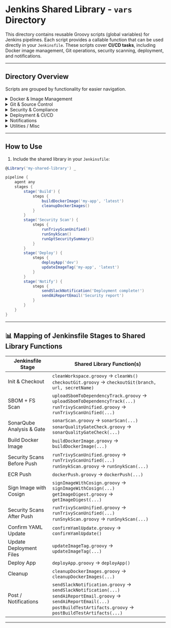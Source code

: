 # Jenkins Shared Library - `vars` Directory

This directory contains reusable Groovy scripts (global variables) for Jenkins pipelines. Each script provides a callable function that can be used directly in your `Jenkinsfile`. These scripts cover **CI/CD tasks**, including Docker image management, Git operations, security scanning, deployment, and notifications.

---

## Directory Overview

Scripts are grouped by functionality for easier navigation.

<details>
<summary> Docker & Image Management</summary>

- `buildDockerImage.groovy` – Builds Docker images for your application.  
- `cleanupDockerImages.groovy` – Cleans unused Docker images from the Jenkins agent.  
- `dockerPush.groovy` – Pushes Docker images to the registry (ECR/DockerHub).  
- `signImageWithCosign.groovy` – Signs Docker images using Cosign.  
- `getImageDigest.groovy` – Retrieves the digest of a Docker image from a registry.  
- `checkEcrDigestExists.groovy` – Checks if a specific image digest already exists in ECR.  

</details>

<details>
<summary> Git & Source Control</summary>

- `checkoutGit.groovy` – Performs a Git checkout for a repository.  
- `checkoutAndVerifyGPG.groovy` – Checks out a Git repo and verifies commits with GPG.  
- `confirmYamlUpdate.groovy` – Confirms YAML updates before applying changes.  

</details>

<details>
<summary> Security & Compliance</summary>

- `runTrivyScanUnified.groovy` – Performs Trivy container and file-system scans.  
- `runSnykScan.groovy` – Runs Snyk security vulnerability scans.  
- `runGptSecuritySummary.groovy` – Generates AI-powered HTML security reports summarizing scan 
                                    results.  
- `cosignVerifyECR.groovy` – Verifies Docker image signatures in ECR.  
- `uploadSbomToDependencyTrack.groovy` – Uploads SBOM (CycloneDX) to Dependency-Track.  

</details>

<details>
<summary>Deployment & CI/CD</summary>

- `deployApp.groovy` – Deploys applications to target environments.  
- `updateImageTag.groovy` – Updates image tags in GitOps YAML manifests.  
- `postBuildTestArtifacts.groovy` – Handles post-build artifact management and testing.  

</details>

<details>
<summary>Notifications</summary>

- `sendSlackNotification.groovy` – Sends notifications to Slack channels.  
- `sendAiReportEmail.groovy` – Sends AI-generated security reports via email.  

</details>

<details>
<summary>Utilities / Misc</summary>

- `cleanWorkspace.groovy` – Cleans the Jenkins workspace before a build.  
- `getAwsSecret.groovy` – Retrieves secrets from AWS Secrets Manager.  
- `sonarScan.groovy` – Runs a SonarQube scan on the codebase.  
- `sonarQualityGateCheck.groovy` – Validates SonarQube quality gate status.  

</details>

---

## How to Use

1. Include the shared library in your `Jenkinsfile`:

```groovy
@Library('my-shared-library') _

pipeline {
    agent any
    stages {
        stage('Build') {
            steps {
                buildDockerImage('my-app', 'latest')
                cleanupDockerImages()
            }
        }
        stage('Security Scan') {
            steps {
                runTrivyScanUnified()
                runSnykScan()
                runGptSecuritySummary()
            }
        }
        stage('Deploy') {
            steps {
                deployApp('dev')
                updateImageTag('my-app', 'latest')
            }
        }
        stage('Notify') {
            steps {
                sendSlackNotification('Deployment complete!')
                sendAiReportEmail('Security report')
            }
        }
    }
}
```

---

## 📊 Mapping of Jenkinsfile Stages to Shared Library Functions

| Jenkinsfile Stage               | Shared Library Function(s) |
|--------------------------------|---------------------------|
| Init & Checkout                 | `cleanWorkspace.groovy` → `cleanWs()`<br>`checkoutGit.groovy` → `checkoutGit(branch, url, secretName)` |
| SBOM + FS Scan                  | `uploadSbomToDependencyTrack.groovy` → `uploadSbomToDependencyTrack(...)`<br>`runTrivyScanUnified.groovy` → `runTrivyScanUnified(...)` |
| SonarQube Analysis & Gate       | `sonarScan.groovy` → `sonarScan(...)`<br>`sonarQualityGateCheck.groovy` → `sonarQualityGateCheck(...)` |
| Build Docker Image              | `buildDockerImage.groovy` → `buildDockerImage(...)` |
| Security Scans Before Push      | `runTrivyScanUnified.groovy` → `runTrivyScanUnified(...)`<br>`runSnykScan.groovy` → `runSnykScan(...)` |
| ECR Push                        | `dockerPush.groovy` → `dockerPush(...)` |
| Sign Image with Cosign           | `signImageWithCosign.groovy` → `signImageWithCosign(...)`<br>`getImageDigest.groovy` → `getImageDigest(...)` |
| Security Scans After Push       | `runTrivyScanUnified.groovy` → `runTrivyScanUnified(...)`<br>`runSnykScan.groovy` → `runSnykScan(...)` |
| Confirm YAML Update             | `confirmYamlUpdate.groovy` → `confirmYamlUpdate()` |
| Update Deployment Files         | `updateImageTag.groovy` → `updateImageTag(...)` |
| Deploy App                      | `deployApp.groovy` → `deployApp()` |
| Cleanup                         | `cleanupDockerImages.groovy` → `cleanupDockerImages(...)` |
| Post / Notifications            | `sendSlackNotification.groovy` → `sendSlackNotification(...)`<br>`sendAiReportEmail.groovy` → `sendAiReportEmail(...)`<br>`postBuildTestArtifacts.groovy` → `postBuildTestArtifacts(...)` |

---